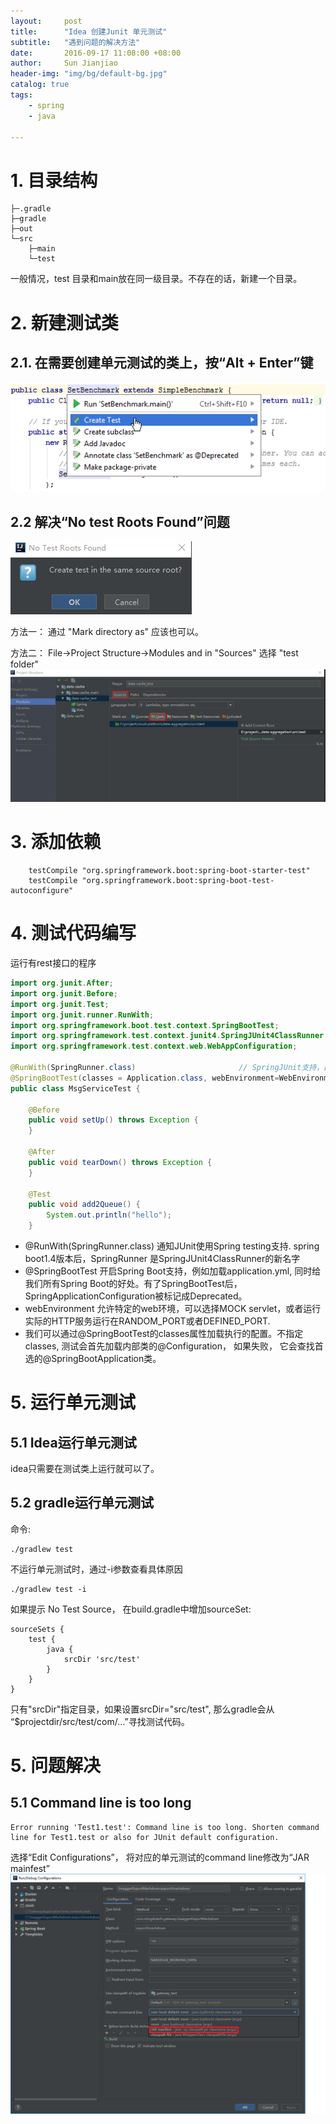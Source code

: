 ```yaml
---
layout:     post
title:      "Idea 创建Junit 单元测试"  
subtitle:   "遇到问题的解决方法"
date:       2016-09-17 11:08:00 +08:00
author:     Sun Jianjiao
header-img: "img/bg/default-bg.jpg"
catalog: true
tags:
    - spring
    - java

---
```


# 1. 目录结构

```
├─.gradle
├─gradle
├─out
└─src
    ├─main
    └─test
```

一般情况，test 目录和main放在同一级目录。不存在的话，新建一个目录。

# 2. 新建测试类
## 2.1. 在需要创建单元测试的类上，按“Alt + Enter”键
![新建测试类图片](/img/post/2018/junit/createTest.png)

## 2.2 解决“No test Roots Found”问题
![No test Roots Found](/img/post/2018/junit/no-test-roots-found.png)


方法一： 通过 "Mark directory as" 应该也可以。

方法二： File->Project Structure->Modules and in "Sources" 选择 "test folder" 
![No test Roots Found](/img/post/2018/junit/set-test-root.png)

# 3. 添加依赖
```
    testCompile "org.springframework.boot:spring-boot-starter-test"
    testCompile "org.springframework.boot:spring-boot-test-autoconfigure"
```

# 4. 测试代码编写

运行有rest接口的程序

```java
import org.junit.After;
import org.junit.Before;
import org.junit.Test;
import org.junit.runner.RunWith;
import org.springframework.boot.test.context.SpringBootTest;
import org.springframework.test.context.junit4.SpringJUnit4ClassRunner;
import org.springframework.test.context.web.WebAppConfiguration;

@RunWith(SpringRunner.class)                       // SpringJUnit支持，由此引入Spring-Test框架支持！
@SpringBootTest(classes = Application.class, webEnvironment=WebEnvironment.RANDOM_PORT) // 指定我们SpringBoot工程的Application启动类
public class MsgServiceTest {

    @Before
    public void setUp() throws Exception {
    }

    @After
    public void tearDown() throws Exception {
    }

    @Test
    public void add2Queue() {
        System.out.println("hello");
    }
```

- @RunWith(SpringRunner.class) 通知JUnit使用Spring testing支持. spring boot1.4版本后，SpringRunner 是SpringJUnit4ClassRunner的新名字
- @SpringBootTest 开启Spring Boot支持，例如加载application.yml, 同时给我们所有Spring Boot的好处。有了SpringBootTest后，SpringApplicationConfiguration被标记成Deprecated。
- webEnvironment 允许特定的web环境，可以选择MOCK servlet，或者运行实际的HTTP服务运行在RANDOM_PORT或者DEFINED_PORT.
- 我们可以通过@SpringBootTest的classes属性加载执行的配置。不指定classes, 测试会首先加载内部类的@Configuration， 如果失败， 它会查找首选的@SpringBootApplication类。

# 5. 运行单元测试

## 5.1 Idea运行单元测试
idea只需要在测试类上运行就可以了。

## 5.2 gradle运行单元测试

命令:
```
./gradlew test
```

不运行单元测试时，通过-i参数查看具体原因
```
./gradlew test -i
```
如果提示 No Test Source， 在build.gradle中增加sourceSet:
```
sourceSets {
    test {
        java {
            srcDir 'src/test'
        }
    }
}
```
只有"srcDir"指定目录，如果设置srcDir="src/test", 那么gradle会从 “$projectdir/src/test/com/…”寻找测试代码。

# 5. 问题解决
## 5.1 Command line is too long
```
Error running 'Test1.test': Command line is too long. Shorten command line for Test1.test or also for JUnit default configuration. 
```
选择“Edit Configurations”， 将对应的单元测试的command line修改为“JAR mainfest”
![manifest](img/post/java/junit/command-too-long.png)